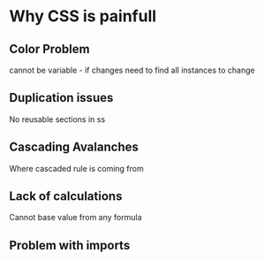 
# Why CSS is painfull

## Color Problem
cannot be variable - if changes need to find all instances to change

## Duplication issues
No reusable sections in ss
## Cascading Avalanches
Where cascaded rule is coming from
## Lack of calculations
Cannot base value from any formula
## Problem with imports


